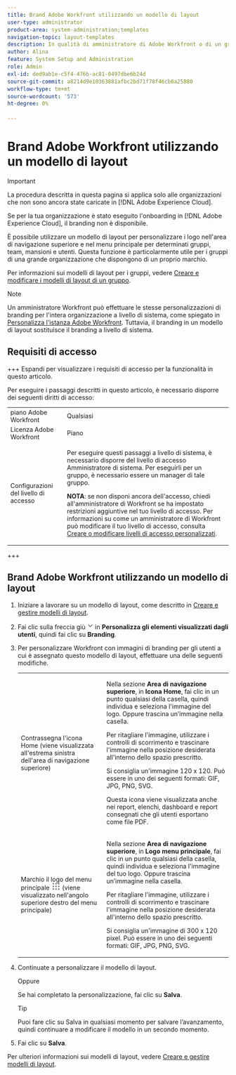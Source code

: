 ```yaml
---
title: Brand Adobe Workfront utilizzando un modello di layout
user-type: administrator
product-area: system-administration;templates
navigation-topic: layout-templates
description: In qualità di amministratore di Adobe Workfront o di un gruppo, puoi utilizzare un modello di layout per personalizzare i loghi nell’area di navigazione superiore e nel menu principale per determinati gruppi, team, mansioni e utenti. Questa funzione è particolarmente utile per i gruppi di una grande organizzazione che dispongono di un proprio marchio.
author: Alina
feature: System Setup and Administration
role: Admin
exl-id: ded9ab1e-c5f4-476b-ac81-0497dbe6b24d
source-git-commit: a8214d9e10363881afbc2bd71f78f46cb6a25880
workflow-type: tm+mt
source-wordcount: '573'
ht-degree: 0%

---
```


# Brand Adobe Workfront utilizzando un modello di layout

>[!IMPORTANT]
>
>La procedura descritta in questa pagina si applica solo alle organizzazioni che non sono ancora state caricate in [!DNL Adobe Experience Cloud].
>
> Se per la tua organizzazione è stato eseguito l&#39;onboarding in [!DNL Adobe Experience Cloud], il branding non è disponibile.

È possibile utilizzare un modello di layout per personalizzare i logo nell&#39;area di navigazione superiore e nel menu principale per determinati gruppi, team, mansioni e utenti. Questa funzione è particolarmente utile per i gruppi di una grande organizzazione che dispongono di un proprio marchio.

Per informazioni sui modelli di layout per i gruppi, vedere [Creare e modificare i modelli di layout di un gruppo](../../../administration-and-setup/manage-groups/work-with-group-objects/create-and-modify-a-groups-layout-templates.md).

>[!NOTE]
>
>Un amministratore Workfront può effettuare le stesse personalizzazioni di branding per l&#39;intera organizzazione a livello di sistema, come spiegato in [Personalizza l&#39;istanza Adobe Workfront](../../../administration-and-setup/customize-workfront/brand-workfront/brand-your-workfront-instance.md). Tuttavia, il branding in un modello di layout sostituisce il branding a livello di sistema.
><!--
>Maybe add a section about deleting these 2 settings to revert to default branding?
>-->

## Requisiti di accesso

+++ Espandi per visualizzare i requisiti di accesso per la funzionalità in questo articolo.

Per eseguire i passaggi descritti in questo articolo, è necessario disporre dei seguenti diritti di accesso:

<table style="table-layout:auto"> 
 <col> 
 <col> 
 <tbody> 
  <tr> 
   <td role="rowheader">piano Adobe Workfront</td> 
   <td>Qualsiasi</td> 
  </tr> 
  <tr> 
   <td role="rowheader">Licenza Adobe Workfront</td> 
   <td>Piano</td> 
  </tr> 
  <tr> 
   <td role="rowheader">Configurazioni del livello di accesso</td> 
   <td> <p>Per eseguire questi passaggi a livello di sistema, è necessario disporre del livello di accesso Amministratore di sistema.
Per eseguirli per un gruppo, è necessario essere un manager di tale gruppo.</p> <p><b>NOTA</b>: se non disponi ancora dell'accesso, chiedi all'amministratore di Workfront se ha impostato restrizioni aggiuntive nel tuo livello di accesso. Per informazioni su come un amministratore di Workfront può modificare il tuo livello di accesso, consulta <a href="../../../administration-and-setup/add-users/configure-and-grant-access/create-modify-access-levels.md" class="MCXref xref">Creare o modificare livelli di accesso personalizzati</a>.</p> </td> 
  </tr> 
 </tbody> 
</table>

+++

## Brand Adobe Workfront utilizzando un modello di layout

1. Iniziare a lavorare su un modello di layout, come descritto in [Creare e gestire modelli di layout](../../../administration-and-setup/customize-workfront/use-layout-templates/create-and-manage-layout-templates.md).
1. Fai clic sulla freccia giù ![](assets/dropdown-arrow.png) in **Personalizza gli elementi visualizzati dagli utenti**, quindi fai clic su **Branding**.
1. Per personalizzare Workfront con immagini di branding per gli utenti a cui è assegnato questo modello di layout, effettuare una delle seguenti modifiche.

   <table style="table-layout:auto"> 
    <col> 
    <col> 
    <tbody> 
     <tr> 
      <td role="rowheader"> <p>Contrassegna l'icona Home <span style="font-weight: normal;"> (viene visualizzata all'estrema sinistra dell'area di navigazione superiore)</span></p> </td> 
      <td> <p>Nella sezione <strong>Area di navigazione superiore</strong>, in <strong>Icona Home</strong>, fai clic in un punto qualsiasi della casella, quindi individua e seleziona l'immagine del logo. Oppure trascina un’immagine nella casella.</p> <p>Per ritagliare l'immagine, utilizzare i controlli di scorrimento e trascinare l'immagine nella posizione desiderata all'interno dello spazio prescritto.</p> <p>Si consiglia un'immagine 120 x 120. Può essere in uno dei seguenti formati: GIF, JPG, PNG, SVG.</p> <p>Questa icona viene visualizzata anche nei report, elenchi, dashboard e report consegnati che gli utenti esportano come file PDF.</p> </td> 
     </tr> 
     <tr> 
      <td role="rowheader"> <p>Marchio il logo del menu principale <img src="assets/main-menu-icon.png"> <span style="font-weight: normal;">(viene visualizzato nell'angolo superiore destro del menu principale)</span></p> </td> 
      <td> <p> <p> <p>Nella sezione <strong>Area di navigazione superiore</strong>, in <strong>Logo menu principale</strong>, fai clic in un punto qualsiasi della casella, quindi individua e seleziona l'immagine del tuo logo. Oppure trascina un’immagine nella casella.</p> <p>Per ritagliare l'immagine, utilizzare i controlli di scorrimento e trascinare l'immagine nella posizione desiderata all'interno dello spazio prescritto.</p> <p>Si consiglia un'immagine di 300 x 120 pixel. Può essere in uno dei seguenti formati: GIF, JPG, PNG, SVG.</p> </p> </p> </td> 
     </tr> 
    </tbody> 
   </table>

1. Continuate a personalizzare il modello di layout.

   Oppure

   Se hai completato la personalizzazione, fai clic su **Salva**.

   >[!TIP]
   >
   >Puoi fare clic su Salva in qualsiasi momento per salvare l’avanzamento, quindi continuare a modificare il modello in un secondo momento.

1. Fai clic su **Salva**.

Per ulteriori informazioni sui modelli di layout, vedere [Creare e gestire modelli di layout](../../../administration-and-setup/customize-workfront/use-layout-templates/create-and-manage-layout-templates.md).
